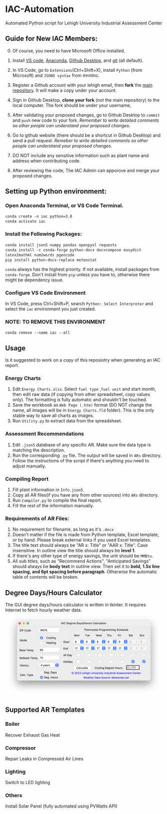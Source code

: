 # IAC-Automation
Automated Python script for Lehigh University Industrial Assessment Center
## Guide for New IAC Members:
0. Of course, you need to have Microsoft Office installed.
   
1. Install [VS code](https://code.visualstudio.com/download), [Anaconda](https://www.anaconda.com/download), [Github Desktop](https://desktop.github.com), and [git](https://gitforwindows.org/) (all default).

2. In VS Code, go to `Extensions`(Ctrl+Shift+X), install `Python` (from Microsoft) and `JSON5 syntax` from mrmlnc.

3. Register a Github account with your lehigh email, then **fork** the [main repository](https://github.com/BrushXue/IAC-Automation). It will make a copy under your account.

4. Sign in Github Desktop, **clone your fork** (not the main repository) to the local computer. The fork should be under your username,

5. After validating your proposed changes, go to Github Desktop to `commit` and `push` new code to your fork. *Remember to write detailed comments so other people can understand your proposed changes.*
   
6. Go to github website (there should be a shortcut in Github Desktop) and send a pull request. *Remeber to write detailed comments so other people can understand your proposed changes.*

7. DO NOT include any sensitive information such as plant name and address when contributing code.

8. After reviewing the code, The IAC Admin can apporove and merge your proposed changes.

## Setting up Python environment:
### Open Anaconda Terminal, or VS Code Terminal.
```
conda create -n iac python=3.8 
conda activate iac 
```
### Install the Following Packages:
```
conda install json5 numpy pandas openpyxl requests
conda install -c conda-forge python-docx docxcompose easydict latex2mathml num2words pgeocode
pip install python-docx-replace meteostat
```
`conda` always has the highest priority. If not available, install packages from `conda-forge`. Don't install from `pip` unless you have to, otherwise there might be dependency issue.
### Configure VS Code Environment
In VS Code, press Ctrl+Shift+P, search `Python: Select Interpreter` and select the `iac` environment you just created.
### NOTE: TO REMOVE THIS ENVIRONMENT
```
conda remove --name iac --all
```
## Usage
Is it suggested to work on a copy of this reposiotry when generating an IAC report.
### Energy Charts
1. Edit `Energy Charts.xlsx`. Select `fuel type` ,`fuel unit` and start month, then edit raw data (if copying from other spreadsheet, copy values only). The formatting is fully automatic and shouldn't be touched.
2. Save the workbook as `Web Page (.htm)` format (DO NOT change the name, all images will be in `Energy Charts.fld` folder). This is the only stable way to save all charts as images.
3. Run `Utility.py` to extract data from the spreadsheet.
### Assessment Recommendations
1. Edit `.json5` database of any specific AR. Make sure the data type is matching the description.
2. Run the corresponding `.py` file. The output will be saved in `ARs` directory. Follow the instructions of the script if there's anything you need to adjust manually.
### Compiling Report
1. Fill plant information in `Info.json5`.
2. Copy all AR files(if you have any from other sources) into `ARs` directory.
3. Run `Compiler.py` to compile the final report.
4. Fill the rest of the information manually.

### Requirements of AR Files:
1. No requirement for filename, as long as it's `.docx`
2. Doesn't matter if the file is made from Python template, Excel template, or by hand. Please break external links if you used Excel templates.
3. The title text should always be "AR x: Title" or "AAR x: Title". Case insensitive. In outline view the title should always be **level 1**.
4. If there's any other type of energy savings, the unit should be `MMBtu`.
5. All sub titles, such as "Recommend Actions", "Anticipated Savings" should always be **body text** in outline view. Then set it to **bold, 1.5x line spacing, and 6pt spacing before paragraph**. Otherwise the automatic table of contents will be broken.

## Degree Days/Hours Calculator
The GUI degree days/hours calculator is written in tkinter. It requires Internet to fetch hourly weather data.
![GUI](Report/degree.png)

## Supported AR Templates

### Boiler
Recover Exhaust Gas Heat

### Compressor
Repair Leaks in Compressed Air Lines

### Lighting
Switch to LED lighting

### Others
Install Solar Panel (fully automated using PVWatts API)
